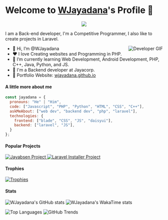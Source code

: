 <p align="center">
  <h1>Welcome to <a href="https://github.com/WJayadana">WJayadana</a>'s Profile 👋</h1>
</p>
<p align="center">
  <a href="https://github.com/DenverCoder1/readme-typing-svg">
    <img src="https://readme-typing-svg.herokuapp.com?&font=IBM+Plex+Sans&color=F72EE2&size=25&lines=Welcome+to+my+GitHub+Profile!;I'm+a+Back+end+developer;I'm+a+competitive+programmer;I'm+a+Laravel+developer" />
  </a>
</p>

<p>I am a Back-end developer, I'm a Competitive Programmer, I also like to create projects in Laravel.</p>
<img align="right" src="https://media.giphy.com/media/M9gbBd9nbDrOTu1Mqx/giphy.gif" alt="Developer GIF">
<ul>
  <li>👋 Hi, I’m @WJayadana</li>
  <li>❤️ I love Creating websites and Programming in PHP.</li>
  <li>🌱 I’m currently learning Web Development, Android Development, PHP, C++, Java, Python, and JS.</li>
  <li>💼 I'm a Backend developer at Jayacorp.</li>
  <li>🧐 Portfolio Website: <a href="https://wjayadana.github.io">wjayadana.github.io</a></li>
</ul>

#### A little more about me
```javascript
const jayadana = {
  pronouns: "He" | "Him",
  code: ["Javascript", "PHP", "Python", "HTML", "CSS", "C++"],
  askMeAbout: ["web dev", "backend dev", "php", "laravel"],
  technologies: {
    frontend: ["blade", "CSS", "JS", "daisyui"],
    backend: ["laravel", "JS"],
  }
};
```

#### Popular Projects
<p>
  <a href="https://github.com/WJayadana/jayabsen">
    <img src="https://github-readme-stats.vercel.app/api/pin/?username=WJayadana&repo=jayabsen&theme=onedark" alt="Jayabsen Project" />
  </a>
  <a href="https://github.com/WJayadana/laravel-installer">
    <img src="https://github-readme-stats.vercel.app/api/pin/?username=WJayadana&repo=laravel-installer&theme=onedark" alt="Laravel Installer Project" />
  </a>
</p>

#### Trophies
<p>
  <a href="https://github.com/ryo-ma/github-profile-trophy">
    <img src="https://github-profile-trophy.vercel.app/?username=WJayadana&row=2&column=6&theme=onedark&column=8&no-frame=false&no-bg=false" alt="Trophies">
  </a>
</p>

#### Stats
<p>
  <a>
    <img src="https://github-readme-stats.vercel.app/api?username=WJayadana&show_icons=true&include_all_commits=true&theme=onedark" alt="WJayadana's GitHub stats" />
  </a>
  <a>
    <img src="https://github-readme-stats.vercel.app/api/wakatime?username=WJayadana&hide_progress=true&theme=tokyonight" alt="WJayadana's WakaTime stats" />
  </a>
</p>

<p>
  <a>
    <img src="https://github-readme-stats.vercel.app/api/top-langs/?username=WJayadana&hide=XML,Rich%20Text%20Format&theme=tokyonight&layout=compact&langs_count=8" alt="Top Languages" />
  </a>
  <a>
    <img src="https://api.githubtrends.io/user/svg/WJayadana/langs?time_range=one_year&theme=dark" alt="GitHub Trends" />
  </a>
</p>
